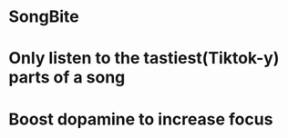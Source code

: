 # SongBite

# Only listen to the tastiest(Tiktok-y) parts of a song

# Boost dopamine to increase focus
